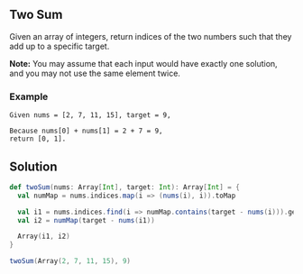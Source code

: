 ## Two Sum

Given an array of integers, return indices of the two numbers such that they add up to a specific target.

**Note:** You may assume that each input would have exactly one solution, and you may not use the same element twice.

### Example

```
Given nums = [2, 7, 11, 15], target = 9,

Because nums[0] + nums[1] = 2 + 7 = 9,
return [0, 1].
```

## Solution

```scala mdoc
def twoSum(nums: Array[Int], target: Int): Array[Int] = {
  val numMap = nums.indices.map(i => (nums(i), i)).toMap

  val i1 = nums.indices.find(i => numMap.contains(target - nums(i))).get
  val i2 = numMap(target - nums(i1))

  Array(i1, i2)
}
```

```scala mdoc
twoSum(Array(2, 7, 11, 15), 9)
```
